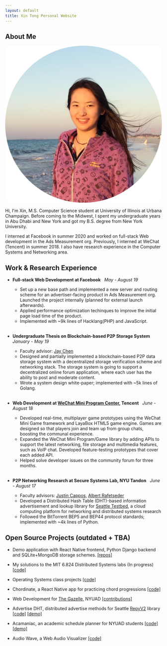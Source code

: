 ```yaml
---
layout: default
title: Xin Tong Personal Website
---
```


## About Me

<img class="profile-picture" src="media/profile.jpeg">

Hi, I'm Xin, M.S. Computer Science student at University of Illinois at Urbana Champaign. Before coming to the Midwest, I spent my undergraduate years in Abu Dhabi and New York and got my B.S. degree from New York University.

I interned at Facebook in summer 2020 and worked on full-stack Web development in the Ads Measurement org.
Previously, I interned at WeChat (Tencent) in summer 2018. I also have research experience in the Computer Systems and Networking area.

## Work & Research Experience

* **Full-stack Web Development at Facebook** &nbsp; _May - August 19_
  + Set up a new base path and implemented a new server and routing scheme for an advertiser-facing product in Ads Measurement org. Launched the project internally (planned for external launch afterwards).
  + Applied performance optimization techinques to improve the initial page load time of the product.
  + Implemented with ~9k lines of Hacklang(PHP) and JavaScript.
<br/><br/>

* **Undergraduate Thesis on Blockchain-based P2P Storage System** &nbsp; _January - May 19_
  + Faculty advisor: <a href="https://cs.nyu.edu/~jchen/" target="_blank">Jay Chen</a>
  + Designed and partially implemented a blockchain-based P2P data storage system with a decentralized storage verification scheme and networking stack. The storage system is going to support a decentralized online forum application, where each user has the ability to post and moderate content.
  + Wrote a system design white-paper; implemented with ~5k lines of Golang.
<br/><br/>

* **Web Development at <a href="https://mp.weixin.qq.com/cgi-bin/wx" target="_blank">WeChat Mini Program Center</a>, Tencent** &nbsp; _June - August 18_
  + Developed real-time, multiplayer game prototypes using the WeChat Mini Game framework and LayaBox HTML5 game engine. Games are designed so that players join and team up from group chats, boosting the communal experience.
  + Expanded the WeChat Mini Program/Game library by adding APIs to support the latest networking, file storage and multimedia features, such as VoIP chat. Developed feature-testing prototypes that cover each added API.
  + Helped solve developer issues on the community forum for three months.
<br/><br/>

* **P2P Networking Research at Secure Systems Lab, NYU Tandon** &nbsp; _June - August 17_
  + Faculty advisors:
  <a href="https://ssl.engineering.nyu.edu/people#faculty" target="_blank">Justin Cappos</a>,
  <a href="https://ssl.engineering.nyu.edu/people#faculty" target="_blank">Albert Rafetseder</a>
  + Developed a Distributed Hash Table (DHT)-based information advertisement and lookup library for <a href="https://seattle.poly.edu/html/" target="_blank">Seattle Testbed</a>, a cloud computing platform for networking and distributed systems research
  + Followed the BitTorrent BEP5 and BEP44 protocol standards; implemented with ~4k lines of Python.


## Open Source Projects (outdated + TBA)
* Demo application with React Native frontend, Python Django backend and SQLite+MongoDB storage schemes. <a href="https://github.com/Lat-2340" target="_blank">[repos]</a>

* My solutions to the MIT 6.824 Distributed Systems labs (In progress) <a href="https://github.com/tongxin97/6.824" target="_blank">[code]</a>

<!-- * Noise, a lightweight p2p networking stack in Golang (forked) <a href="https://github.com/tongxin97/noise" target="_blank">[code]</a> -->

* Operating Systems class projects <a href="https://github.com/CynthiaTong/os_projects" target="_blank">[code]</a>

* Chordinate, a React Native app for practicing chord progressions <a href="https://github.com/guyu96/chordinate" target="_blank">[code]</a>

* Web Development for <a href="https://www.thegazelle.org/" target="_blank">The Gazelle</a>, NYUAD
  <a href="https://github.com/thegazelle-ad/gazelle-server/issues?utf8=%E2%9C%93&q=cynthiatong+" target="_blank">[contributions]</a>

* Advertise DHT, distributed advertise methods for Seattle <a href="https://github.com/SeattleTestbed/seattlelib_v2" target="_blank">RepyV2</a> library
<a href="https://github.com/CynthiaTong/advertise_dht" target="_blank">[code]</a>
<a href="https://github.com/CynthiaTong/advertise_dht/blob/master/media/Xin_Tong_summer17_research.pdf" target="_blank">[demo]</a>

* Acamaniac, an academic schedule planner for NYUAD students
<a href="https://github.com/guyu96/nyuad-course-planner/tree/react/react-app" target="_blank">[code]</a>
<a href="https://acamaniac.herokuapp.com/" target="_blank">[demo]</a>

<!-- * <a href="https://github.com/antiboredom/dynamicweb-2017" target="_blank">Dynamic Web Applications</a> class projects
<a href="https://github.com/CynthiaTong/dynamic-web-applications" target="_blank">[code]</a> -->

* Audio Wave, a Web Audio Visualizer
<a href="https://github.com/CynthiaTong/Mashups-Projects/tree/master/Audio_Wave" target="_blank">[code]</a>
<!-- <a href="http://xt405.nyuad.im/Mashups/Audio_Wave/" target="_blank">[demo]</a> -->

<!-- * <a href="https://cs.nyu.edu/courses/spring17/CSCI-UA.0380-002/" target="_blank">Drawing on the Web</a> class projects
<a href="https://github.com/CynthiaTong/drawing-on-the-web" target="_blank">[code]</a> -->
<!-- <a href="http://xt405.nyuad.im/draw_web/" target="_blank">[demo]</a> -->

